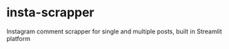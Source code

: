 # insta-scrapper
Instagram comment scrapper for single and multiple posts, built in Streamlit platform
